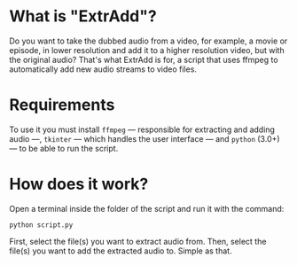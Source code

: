 # What is "ExtrAdd"?
Do you want to take the dubbed audio from a video, for example, a movie or episode, in lower resolution and add it to a higher resolution video, but with the original audio? That's what ExtrAdd is for, a script that uses ffmpeg to automatically add new audio streams to video files.

# Requirements
To use it you must install `ffmpeg` — responsible for extracting and adding audio —, `tkinter` — which handles the user interface — and `python` (3.0+) — to be able to run the script.

# How does it work?
Open a terminal inside the folder of the script and run it with the command:
```
python script.py
```

First, select the file(s) you want to extract audio from. Then, select the file(s) you want to add the extracted audio to. Simple as that.